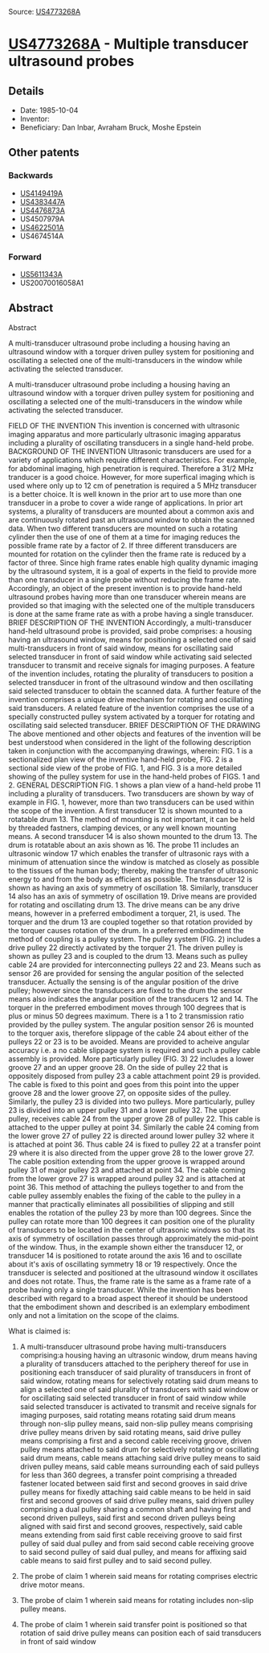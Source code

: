 Source: [US4773268A](https://patents.google.com/patent/US4773268A)

# [US4773268A](US4773268A.md) - Multiple transducer ultrasound probes

## Details

* Date: 1985-10-04
* Inventor: 
* Beneficiary: Dan Inbar, Avraham Bruck, Moshe Epstein

## Other patents

### Backwards
 * [US4149419A](US4149419A.md)
 * [US4383447A](US4383447A.md)
 * [US4476873A](US4476873A.md)
 * US4507979A
 * [US4622501A](US4622501A.md)
 * US4674514A
### Forward
 * [US5611343A](US5611343A.md)
 * US20070016058A1
## Abstract

Abstract

A multi-transducer ultrasound probe including a housing having an ultrasound window with a torquer driven pulley system for positioning and oscillating a selected one of the multi-transducers in the window while activating the selected transducer.



A multi-transducer ultrasound probe including a housing having an ultrasound window with a torquer driven pulley system for positioning and oscillating a selected one of the multi-transducers in the window while activating the selected transducer.

FIELD OF THE INVENTION
This invention is concerned with ultrasonic imaging apparatus and more particularly ultrasonic imaging apparatus including a plurality of oscillating transducers in a single hand-held probe.
BACKGROUND OF THE INVENTION
Ultrasonic transducers are used for a variety of applications which require different characteristics. For example, for abdominal imaging, high penetration is required. Therefore a 31/2 MHz tranducer is a good choice. However, for more superfical imaging which is used where only up to 12 cm of penetration is required a 5 MHz transducer is a better choice.
It is well known in the prior art to use more than one transducer in a probe to cover a wide range of applications. In prior art systems, a plurality of transducers are mounted about a common axis and are continuously rotated past an ultrasound window to obtain the scanned data.
When two different transducers are mounted on such a rotating cylinder then the use of one of them at a time for imaging reduces the possible frame rate by a factor of 2. If three different transducers are mounted for rotation on the cylinder then the frame rate is reduced by a factor of three. Since high frame rates enable high quality dynamic imaging by the ultrasound system, it is a goal of experts in the field to provide more than one transducer in a single probe without reducing the frame rate.
Accordingly, an object of the present invention is to provide hand-held ultrasound probes having more than one transducer wherein means are provided so that imaging with the selected one of the multiple transducers is done at the same frame rate as with a probe having a single transducer.
BRIEF DESCRIPTION OF THE INVENTION
Accordingly, a multi-transducer hand-held ultrasound probe is provided, said probe comprises:
a housing having an ultrasound window,
means for positioning a selected one of said multi-transducers in front of said window,
means for oscillating said selected transducer in front of said window while activating said selected transducer to transmit and receive signals for imaging purposes.
A feature of the invention includes, rotating the plurality of transducers to position a selected transducer in front of the ultrasound window and then oscillating said selected transducer to obtain the scanned data.
A further feature of the invention comprises a unique drive mechanism for rotating and oscillating said transducers.
A related feature of the invention comprises the use of a specially constructed pulley system activated by a torquer for rotating and oscillating said selected transducer.
BRIEF DESCRIPTION OF THE DRAWING
The above mentioned and other objects and features of the invention will be best understood when considered in the light of the following description taken in conjunction with the accompanying drawings, wherein:
FIG. 1 is a sectionalized plan view of the inventive hand-held probe,
FIG. 2 is a sectional side view of the probe of FIG. 1, and
FIG. 3 is a more detailed showing of the pulley system for use in the hand-held probes of FIGS. 1 and 2.
GENERAL DESCRIPTION
FIG. 1 shows a plan view of a hand-held probe 11 including a plurality of transducers. Two transducers are shown by way of example in FIG. 1, however, more than two transducers can be used within the scope of the invention. A first transducer 12 is shown mounted to a rotatable drum 13. The method of mounting is not important, it can be held by threaded fastners, clamping devices, or any well known mounting means. A second transducer 14 is also shown mounted to the drum 13. The drum is rotatable about an axis shown as 16.
The probe 11 includes an ultrasonic window 17 which enables the transfer of ultrasonic rays with a minimum of attenuation since the window is matched as closely as possible to the tissues of the human body; thereby, making the transfer of ultrasonic energy to and from the body as efficient as possible. The transducer 12 is shown as having an axis of symmetry of oscillation 18. Similarly, transducer 14 also has an axis of symmetry of oscillation 19.
Drive means are provided for rotating and oscillating drum 13. The drive means can be any drive means, however in a preferred embodiment a torquer, 21, is used. The torquer and the drum 13 are coupled together so that rotation provided by the torquer causes rotation of the drum. In a preferred embodiment the method of coupling is a pulley system. The pulley system (FIG. 2) includes a drive pulley 22 directly activated by the torquer 21. The driven pulley is shown as pulley 23 and is coupled to the drum 13. Means such as pulley cable 24 are provided for interconnecting pulleys 22 and 23.
Means such as sensor 26 are provided for sensing the angular position of the selected transducer. Actually the sensing is of the angular position of the drive pulley; however since the transducers are fixed to the drum the sensor means also indicates the angular position of the transducers 12 and 14.
The torquer in the preferred embodiment moves through 100 degrees that is plus or minus 50 degrees maximum. There is a 1 to 2 transmission ratio provided by the pulley system. The angular position sensor 26 is mounted to the torquer axis, therefore slippage of the cable 24 about either of the pulleys 22 or 23 is to be avoided.
Means are provided to acheive angular accuracy i.e. a no cable slippage system is required and such a pulley cable assembly is provided. More particularly pulley (FIG. 3) 22 includes a lower groove 27 and an upper groove 28. On the side of pulley 22 that is oppositely disposed from pulley 23 a cable attachment point 29 is provided. The cable is fixed to this point and goes from this point into the upper groove 28 and the lower groove 27, on opposite sides of the pulley.
Similarly, the pulley 23 is divided into two pulleys. More particularly, pulley 23 is divided into an upper pulley 31 and a lower pulley 32. The upper pulley, receives cable 24 from the upper grove 28 of pulley 22. This cable is attached to the upper pulley at point 34. Similarly the cable 24 coming from the lower grove 27 of pulley 22 is directed around lower pulley 32 where it is attached at point 36. Thus cable 24 is fixed to pulley 22 at a transfer point 29 where it is also directed from the upper grove 28 to the lower grove 27. The cable position extending from the upper groove is wrapped around pulley 31 of major pulley 23 and attached at point 34. The cable coming from the lower grove 27 is wrapped around pulley 32 and is attached at point 36.
This method of attaching the pulleys together to and from the cable pulley assembly enables the fixing of the cable to the pulley in a manner that practically eliminates all possibilities of slipping and still enables the rotation of the pulley 23 by more than 100 degrees.
Since the pulley can rotate more than 100 degrees it can position one of the plurality of transducers to be located in the center of ultrasonic windows so that its axis of symmetry of oscillation passes through approximately the mid-point of the window. Thus, in the example shown either the transducer 12, or transducer 14 is positioned to rotate around the axis 16 and to oscillate about it's axis of oscillating symmetry 18 or 19 respectively. Once the transducer is selected and positioned at the ultrasound window it oscillates and does not rotate. Thus, the frame rate is the same as a frame rate of a probe having only a single transducer.
While the invention has been described with regard to a broad aspect thereof it should be understood that the embodiment shown and described is an exlemplary embodiment only and not a limitation on the scope of the claims.

What is claimed is:
 
1. A multi-transducer ultrasound probe having multi-transducers comprising:a housing having an ultrasonic window, drum means having a plurality of transducers attached to the periphery thereof for use in positioning each transducer of said plurality of transducers in front of said window, rotating means for selectively rotating said drum means to align a selected one of said plurality of transducers with said window or for oscillating said selected transducer in front of said window while said selected transducer is activated to transmit and receive signals for imaging purposes, said rotating means rotating said drum means through non-slip pulley means, said non-slip pulley means comprising drive pulley means driven by said rotating means, said drive pulley means comprising a first and a second cable receiving groove, driven pulley means attached to said drum for selectively rotating or oscillating said drum means, cable means attaching said drive pulley means to said driven pulley means, said cable means surrounding each of said pulleys for less than 360 degrees, a transfer point comprising a threaded fastener located between said first and second grooves in said drive pulley means for fixedly attaching said cable means to be held in said first and second grooves of said drive pulley means, said driven pulley comprising a dual pulley sharing a common shaft and having first and second driven pulleys, said first and second driven pulleys being aligned with said first and second grooves, respectively, said cable means extending from said first cable receiving groove to said first pulley of said dual pulley and from said second cable receiving groove to said second pulley of said dual pulley, and means for affixing said cable means to said first pulley and to said second pulley. 

  
2. The probe of claim 1 wherein said means for rotating comprises electric drive motor means.

  
3. The probe of claim 1 wherein said means for rotating includes non-slip pulley means.

  
4. The probe of claim 1 wherein said transfer point is positioned so that rotation of said drive pulley means can position each of said transducers in front of said window